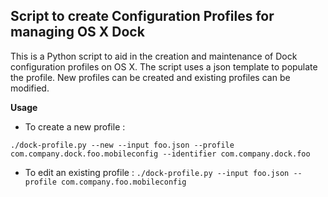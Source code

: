 ## Script to create Configuration Profiles for managing OS X Dock

This is a Python script to aid in the creation and maintenance of Dock configuration profiles on OS X.  The script uses a json template to populate the profile.  New profiles can be created and existing profiles can be modified.

__Usage__
* To create a new profile :

```./dock-profile.py --new --input foo.json --profile com.company.dock.foo.mobileconfig --identifier com.company.dock.foo```

* To edit an existing profile :
```./dock-profile.py --input foo.json --profile com.company.foo.mobileconfig```